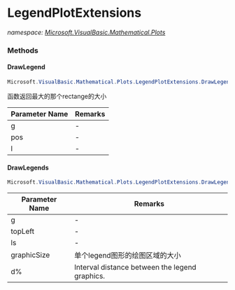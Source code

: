 ﻿# LegendPlotExtensions
_namespace: <a href="#" onClick="load('/docs/Microsoft.VisualBasic.Mathematical.Plots/index.md')">Microsoft.VisualBasic.Mathematical.Plots</a>_





### Methods

#### DrawLegend
```csharp
Microsoft.VisualBasic.Mathematical.Plots.LegendPlotExtensions.DrawLegend(System.Drawing.Graphics@,System.Drawing.Point,System.Drawing.SizeF,Microsoft.VisualBasic.Mathematical.Plots.Legend,Microsoft.VisualBasic.Imaging.Drawing2D.Vector.Shapes.Border)
```
函数返回最大的那个rectange的大小

|Parameter Name|Remarks|
|--------------|-------|
|g|-|
|pos|-|
|l|-|


#### DrawLegends
```csharp
Microsoft.VisualBasic.Mathematical.Plots.LegendPlotExtensions.DrawLegends(System.Drawing.Graphics@,System.Drawing.Point,System.Collections.Generic.IEnumerable{Microsoft.VisualBasic.Mathematical.Plots.Legend},System.Drawing.SizeF,System.Int32,Microsoft.VisualBasic.Imaging.Drawing2D.Vector.Shapes.Border)
```


|Parameter Name|Remarks|
|--------------|-------|
|g|-|
|topLeft|-|
|ls|-|
|graphicSize|单个legend图形的绘图区域的大小|
|d%|Interval distance between the legend graphics.|



